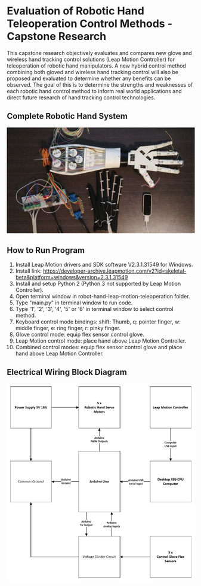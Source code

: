 # Evaluation of Robotic Hand Teleoperation Control Methods - Capstone Research

This capstone research objectively evaluates and compares new glove and wireless hand tracking control solutions (Leap Motion Controller) for teleoperation of robotic hand manipulators. A new hybrid control method combining both gloved and wireless hand tracking control will also be proposed and evaluated to determine whether any benefits can be observed. The goal of this is to determine the strengths and weaknesses of each robotic hand control method to inform real world applications and direct future research of hand tracking control technologies.

## Complete Robotic Hand System
![picture](/images/complete_robotic_system.jpg?raw=true "Complete Robotic Hand System")

## How to Run Program
1. Install Leap Motion drivers and SDK software V2.3.1.31549 for Windows. 
2. Install link: https://developer-archive.leapmotion.com/v2?id=skeletal-beta&platform=windows&version=2.3.1.31549 
3. Install and setup Python 2 (Python 3 not supported by Leap Motion Controller). 
4. Open terminal window in robot-hand-leap-motion-teleoperation folder.
5. Type "main.py" in terminal window to run code.
6. Type '1', '2', '3', '4', '5' or '6' in terminal window to select control method.
7. Keyboard control mode bindings: shift: Thumb, q: pointer finger, w: middle finger, e: ring finger, r: pinky finger.
8. Glove control mode: equip flex sensor control glove.
8. Leap Motion control mode: place hand above Leap Motion Controller.
10. Combined control modes: equip flex sensor control glove and place hand above Leap Motion Controller.  

## Electrical Wiring Block Diagram
![picture](/images/electrical_wiring_block_diagram.png?raw=true "Electrical Wiring Block Diagram")